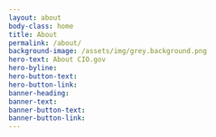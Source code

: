 ```yaml
---
layout: about
body-class: home
title: About
permalink: /about/
background-image: /assets/img/grey.background.png
hero-text: About CIO.gov
hero-byline:
hero-button-text: 
hero-button-link: 
banner-heading: 
banner-text: 
banner-button-text: 
banner-button-link: 
---
```

